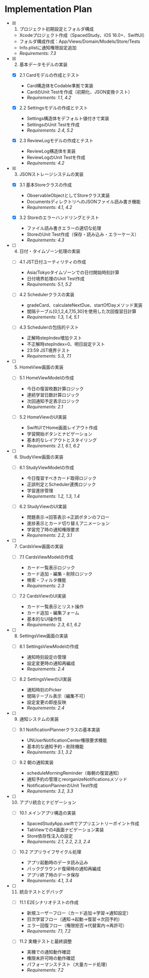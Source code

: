 # Implementation Plan

- [x] 1. プロジェクト初期設定とフォルダ構成
  - Xcodeプロジェクト作成（SpacedStudy、iOS 16.0+、SwiftUI）
  - フォルダ構成作成：App/Views/Domain/Models/Store/Tests
  - Info.plistに通知権限設定追加
  - _Requirements: 7.3_

- [x] 2. 基本データモデルの実装
  - [x] 2.1 Cardモデルの作成とテスト
    - Card構造体をCodable準拠で実装
    - CardのUnit Testを作成（初期化、JSON変換テスト）
    - _Requirements: 1.1, 4.2_

  - [x] 2.2 Settingsモデルの作成とテスト
    - Settings構造体をデフォルト値付きで実装
    - SettingsのUnit Testを作成
    - _Requirements: 2.4, 5.2_

  - [x] 2.3 ReviewLogモデルの作成とテスト
    - ReviewLog構造体を実装
    - ReviewLogのUnit Testを作成
    - _Requirements: 4.2_

- [x] 3. JSONストレージシステムの実装
  - [x] 3.1 基本Storeクラスの作成
    - ObservableObjectとしてStoreクラス実装
    - DocumentsディレクトリへのJSONファイル読み書き機能
    - _Requirements: 4.1, 4.2_

  - [x] 3.2 Storeのエラーハンドリングとテスト
    - ファイル読み書きエラーの適切な処理
    - StoreのUnit Test作成（保存・読み込み・エラーケース）
    - _Requirements: 4.3_

- [ ] 4. 日付・タイムゾーン処理の実装
  - [ ] 4.1 JST日付ユーティリティの作成
    - Asia/Tokyoタイムゾーンでの日付開始時刻計算
    - 日付境界処理のUnit Test作成
    - _Requirements: 5.1, 5.2_

  - [ ] 4.2 Schedulerクラスの実装
    - gradeCard、calculateNextDue、startOfDayメソッド実装
    - 間隔テーブル[0,1,2,4,7,15,30]を使用した次回復習日計算
    - _Requirements: 1.3, 1.4, 5.1_

  - [ ] 4.3 Schedulerの包括的テスト
    - 正解時stepIndex増加テスト
    - 不正解時stepIndex=0、明日設定テスト
    - 23:59 JST境界テスト
    - _Requirements: 5.3, 7.1_

- [ ] 5. HomeView画面の実装
  - [ ] 5.1 HomeViewModelの作成
    - 今日の復習枚数計算ロジック
    - 連続学習日数計算ロジック
    - 次回通知予定表示ロジック
    - _Requirements: 2.1_

  - [ ] 5.2 HomeViewのUI実装
    - SwiftUIでHome画面レイアウト作成
    - 学習開始ボタンとナビゲーション
    - 基本的なレイアウトとスタイリング
    - _Requirements: 2.1, 6.1, 6.2_

- [ ] 6. StudyView画面の実装
  - [ ] 6.1 StudyViewModelの作成
    - 今日復習すべきカード取得ロジック
    - 正誤判定とScheduler連携ロジック
    - 学習進捗管理
    - _Requirements: 1.2, 1.3, 1.4_

  - [ ] 6.2 StudyViewのUI実装
    - 問題表示→回答表示→正誤ボタンのフロー
    - 進捗表示とカード切り替えアニメーション
    - 学習完了時の通知権限要求
    - _Requirements: 2.2, 3.1_

- [ ] 7. CardsView画面の実装
  - [ ] 7.1 CardsViewModelの作成
    - カード一覧表示ロジック
    - カード追加・編集・削除ロジック
    - 検索・フィルタ機能
    - _Requirements: 2.3_

  - [ ] 7.2 CardsViewのUI実装
    - カード一覧表示とリスト操作
    - カード追加・編集フォーム
    - 基本的なUI操作性
    - _Requirements: 2.3, 6.1, 6.2_

- [ ] 8. SettingsView画面の実装
  - [ ] 8.1 SettingsViewModelの作成
    - 通知時刻設定の管理
    - 設定変更時の通知再編成
    - _Requirements: 2.4_

  - [ ] 8.2 SettingsViewのUI実装
    - 通知時刻のPicker
    - 間隔テーブル表示（編集不可）
    - 設定変更の即座反映
    - _Requirements: 2.4_

- [ ] 9. 通知システムの実装
  - [ ] 9.1 NotificationPlannerクラスの基本実装
    - UNUserNotificationCenter権限要求機能
    - 基本的な通知予約・削除機能
    - _Requirements: 3.1, 3.2_

  - [ ] 9.2 朝の通知実装
    - scheduleMorningReminder（毎朝の復習通知）
    - 通知予約の管理とreorganizeNotificationsメソッド
    - NotificationPlannerのUnit Test作成
    - _Requirements: 3.2, 3.3_

- [ ] 10. アプリ統合とナビゲーション
  - [ ] 10.1 メインアプリ構造の実装
    - SpacedStudyApp.swiftでアプリエントリーポイント作成
    - TabViewでの4画面ナビゲーション実装
    - Store依存性注入の設定
    - _Requirements: 2.1, 2.2, 2.3, 2.4_

  - [ ] 10.2 アプリライフサイクル処理
    - アプリ起動時のデータ読み込み
    - バックグラウンド復帰時の通知再編成
    - アプリ終了時のデータ保存
    - _Requirements: 4.1, 3.4_

- [ ] 11. 統合テストとデバッグ
  - [ ] 11.1 E2Eシナリオテストの作成
    - 新規ユーザーフロー（カード追加→学習→通知設定）
    - 日次学習フロー（通知→起動→復習→次回予約）
    - エラー回復フロー（権限拒否→代替案内→再許可）
    - _Requirements: 7.1, 7.2_

  - [ ] 11.2 実機テストと最終調整
    - 実機での通知動作確認
    - 権限未許可時の動作確認
    - パフォーマンステスト（大量カード処理）
    - _Requirements: 7.2_
